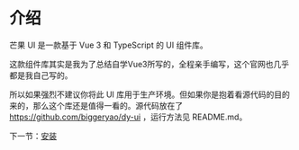 # 介绍

芒果 UI 是一款基于 Vue 3 和 TypeScript 的 UI 组件库。

这款组件库其实是我为了总结自学Vue3所写的，全程亲手编写，这个官网也几乎都是我自己写的。

所以如果强烈不建议你将此 UI 库用于生产环境。但如果你是抱着看源代码的目的来的，那么这个库还是值得一看的。源代码放在了 https://github.com/biggeryao/dy-ui ，运行方法见 README.md。

下一节：[安装](#/doc/install)